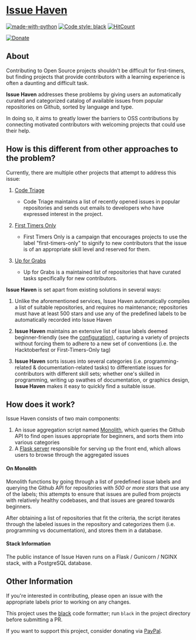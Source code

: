 [Issue Haven](https://www.issuehaven.com)
===========
[![made-with-python](https://img.shields.io/badge/Made%20with-Python-1f425f.svg)](https://www.python.org/)
[![Code style: black](https://img.shields.io/badge/code%20style-black-000000.svg)](https://github.com/ambv/black)
[![HitCount](http://hits.dwyl.io/MattAlp/IssueHaven.svg)](http://hits.dwyl.io/MattAlp/IssueHaven)

[![Donate](https://img.shields.io/badge/Donate-PayPal-green.svg)](https://www.paypal.me/MattAlp)


About
-----

Contributing to Open Source projects shouldn't be difficult for first-timers, but finding projects that provide contributors with a learning experience is often a daunting and difficult task.

**Issue Haven** addresses these problems by giving users an automatically curated and categorized catalog of available issues from popular repositories on Github, sorted by language and type.

In doing so, it aims to greatly lower the barriers to OSS contributions by connecting motivated contributors with welcoming projects that could use their help.

How is this different from other approaches to the problem?
-----------------------------------------------------------

Currently, there are multiple other projects that attempt to address this issue:
1. [Code Triage](https://www.codetriage.com/)
   * Code Triage maintains a list of recently opened issues in popular repositories and sends out emails to developers who have expressed interest in the project.

2. [First Timers Only](https://www.firsttimersonly.com/)
   * First Timers Only is a campaign that encourages projects to use the label "first-timers-only" to signify to new contributors that the issue is of an appropriate skill level and reserved for them.

3. [Up for Grabs](https://up-for-grabs.net/)
   * Up for Grabs is a maintained list of repositories that have curated tasks specifically for new contributors.
   
**Issue Haven** is set apart from existing solutions in several ways:

1. Unlike the aforementioned services, Issue Haven automatically compiles a list of suitable repositories, and requires no maintenance; repositories must have at least 500 stars and use any of the predefined labels to be automatically recorded into Issue Haven

2. **Issue Haven** maintains an extensive list of issue labels deemed beginner-friendly (see the [configuration](config.py)), capturing a variety of projects without forcing them to adhere to a new set of conventions (i.e. the Hacktoberfest or First-Timers-Only tag)

3. **Issue Haven** sorts issues into several categories (i.e. programming-related & documentation-related tasks) to differentiate issues for contributors with different skill sets; whether one's skilled in programming, writing up swathes of documentation, or graphics design, **Issue Haven** makes it easy to quickly find a suitable issue.

How does it work?
------ 
Issue Haven consists of two main components:

1. An issue aggregation script named [Monolith](project_tools/monolith.py), which queries the Github API to find open issues appropriate for beginners, and sorts them into various categories 
2. A [Flask server](server) responsible for serving up the front end, which allows users to browse through the aggregated issues

#### On Monolith 
Monolith functions by going through a list of predefined issue labels and querying the Github API for repositories with *500 or more stars* that use any of the labels; this attempts to ensure that issues are pulled from projects with relatively healthy codebases, and that issues are geared towards beginners.

After obtaining a list of repositories that fit the criteria, the script iterates through the labeled issues in the repository and categorizes them (i.e. programming vs documentation), and stores them in a database.

#### Stack Information
The public instance of Issue Haven runs on a Flask / Gunicorn / NGINX stack, with a PostgreSQL database.

Other Information
-----------------

If you're interested in contributing, please open an issue with the appropriate labels prior to working on any changes.

This project uses the [black](https://github.com/ambv/black) code formatter; run ```black``` in the project directory before submitting a PR.

If you want to support this project, consider donating via [PayPal](https://paypal/me/MattAlp).